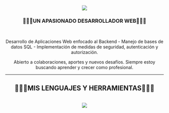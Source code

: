 <h1 align="center">
    <img src="https://readme-typing-svg.herokuapp.com/?font=Righteous&size=35&center=true&vCenter=true&width=500&height=70&duration=4000&lines=Holaaa!+👋;+Soy+Santiago+Zapata!;" />
</h1>

<h3 align="center">🧙🏻‍♂️UN APASIONADO DESARROLLADOR WEB🧙🏻‍♂️</h3>

<br/>

<div align="center">
 
Desarrollo de Aplicaciones Web enfocado al Backend - Manejo de bases de datos SQL - Implementación de medidas de seguridad, autenticación y autorización. 

Abierto a colaboraciones, aportes y nuevos desafíos. Siempre estoy buscando aprender y crecer como profesional.
 </div>
 
 <hr/>

<h2 align="center">🧙🏻‍♂️MIS LENGUAJES Y HERRAMIENTAS🧙🏻‍♂️</h2>
<br/>
<div align="center">
    <img src="https://skillicons.dev/icons?i=python,cs,java,html,css,mysql,visualstudio,vscode,pycharm,dotnet,angular" /><br>
</div>
<br/>
